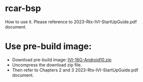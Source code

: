 # rcar-bsp

How to use it. Please reference to 2023-Rtx-IVI-StartUpGuide.pdf document.

# Use pre-build image:
* Download pre-build image: [IVI-16G-Android10.zip](https://drive.google.com/file/d/1dx3uA-NGeOaVSpd65oDGBRh8W6rmX3Sb/view?usp=sharing)
* Uncompress the download zip file.
* Then refer to Chapters 2 and 3 2023-Rtx-IVI-StartUpGuide.pdf document.
